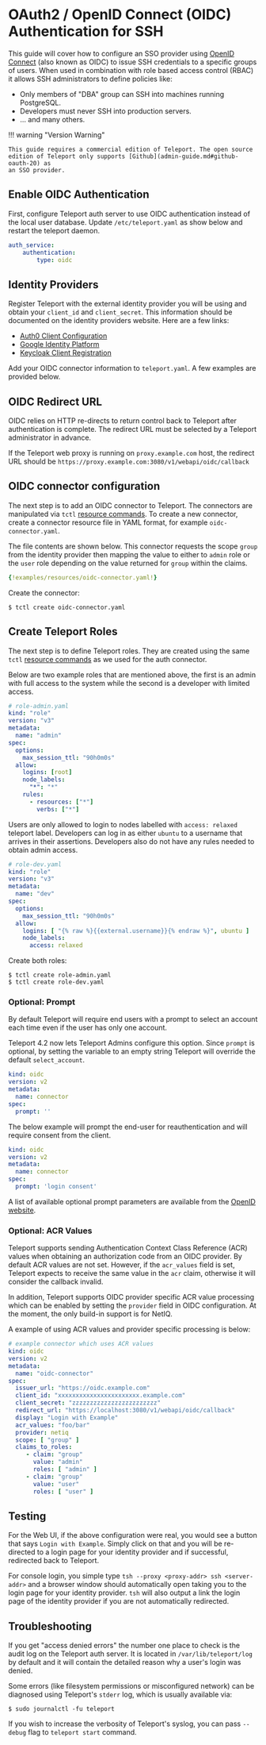 # OAuth2 / OpenID Connect (OIDC) Authentication for SSH

This guide will cover how to configure an SSO provider using [OpenID Connect](http://openid.net/connect/)
(also known as OIDC) to issue SSH credentials to a specific groups of users.
When used in combination with role based access control (RBAC) it allows SSH
administrators to define policies like:

* Only members of "DBA" group can SSH into machines running PostgreSQL.
* Developers must never SSH into production servers.
* ... and many others.

!!! warning "Version Warning"

    This guide requires a commercial edition of Teleport. The open source
    edition of Teleport only supports [Github](admin-guide.md#github-oauth-20) as
    an SSO provider.

## Enable OIDC Authentication

First, configure Teleport auth server to use OIDC authentication instead of the local
user database. Update `/etc/teleport.yaml` as show below and restart the
teleport daemon.

```yaml
auth_service:
    authentication:
        type: oidc
```

## Identity Providers

Register Teleport with the external identity provider you will be using and
obtain your `client_id` and `client_secret`. This information should be
documented on the identity providers website. Here are a few links:

   * [Auth0 Client Configuration](https://auth0.com/docs/applications)
   * [Google Identity Platform](https://developers.google.com/identity/protocols/OpenIDConnect)
   * [Keycloak Client Registration](https://www.keycloak.org/docs/latest/securing_apps/index.html#_client_registration)

Add your OIDC connector information to `teleport.yaml`. A few examples are
provided below.

## OIDC Redirect URL

OIDC relies on HTTP re-directs to return control back to Teleport after
authentication is complete. The redirect URL must be selected by a Teleport
administrator in advance.

If the Teleport web proxy is running on `proxy.example.com` host, the redirect URL
should be `https://proxy.example.com:3080/v1/webapi/oidc/callback`

## OIDC connector configuration

The next step is to add an OIDC connector to Teleport. The connectors are manipulated
via `tctl` [resource commands](admin-guide.md#resources). To create a new connector,
create a connector resource file in YAML format, for example `oidc-connector.yaml`.

The file contents are shown below. This connector requests the scope `group`
from the identity provider then mapping the value to either to `admin` role or
the `user` role depending on the value returned for `group` within the claims.

```yaml
{!examples/resources/oidc-connector.yaml!}
```


Create the connector:

```bsh
$ tctl create oidc-connector.yaml
```

## Create Teleport Roles

The next step is to define Teleport roles. They are created using the same
`tctl` [resource commands](admin-guide.md#resources) as we used for the auth
connector.

Below are two example roles that are mentioned above, the first is an admin
with full access to the system while the second is a developer with limited
access.

```yaml
# role-admin.yaml
kind: "role"
version: "v3"
metadata:
  name: "admin"
spec:
  options:
    max_session_ttl: "90h0m0s"
  allow:
    logins: [root]
    node_labels:
      "*": "*"
    rules:
      - resources: ["*"]
        verbs: ["*"]
```

Users are only allowed to login to nodes labelled with `access: relaxed`
teleport label. Developers can log in as either `ubuntu` to a username that
arrives in their assertions. Developers also do not have any rules needed to
obtain admin access.

```yaml
# role-dev.yaml
kind: "role"
version: "v3"
metadata:
  name: "dev"
spec:
  options:
    max_session_ttl: "90h0m0s"
  allow:
    logins: [ "{% raw %}{{external.username}}{% endraw %}", ubuntu ]
    node_labels:
      access: relaxed
```

Create both roles:

```bsh
$ tctl create role-admin.yaml
$ tctl create role-dev.yaml
```

### Optional: Prompt

By default Teleport will require end users with a prompt to select an account each time
even if the user has only one account.

Teleport 4.2 now lets Teleport Admins configure this option. Since `prompt` is optional,
by setting the variable to an empty string Teleport will override the default `select_account`.

```yaml
kind: oidc
version: v2
metadata:
  name: connector
spec:
  prompt: ''
```

The below example will prompt the end-user for reauthentication and will require consent
from the client.

```yaml
kind: oidc
version: v2
metadata:
  name: connector
spec:
  prompt: 'login consent'
```

A list of available optional prompt parameters are available from the 
[OpenID website](https://openid.net/specs/openid-connect-core-1_0.html#AuthRequest). 
 

### Optional: ACR Values

Teleport supports sending Authentication Context Class Reference (ACR) values
when obtaining an authorization code from an OIDC provider. By default ACR
values are not set. However, if the `acr_values` field is set, Teleport expects
to receive the same value in the `acr` claim, otherwise it will consider the
callback invalid.

In addition, Teleport supports OIDC provider specific ACR value processing
which can be enabled by setting the `provider` field in OIDC configuration. At
the moment, the only build-in support is for NetIQ.

A example of using ACR values and provider specific processing is below:

```yaml
# example connector which uses ACR values
kind: oidc
version: v2
metadata:
  name: "oidc-connector"
spec:
  issuer_url: "https://oidc.example.com"
  client_id: "xxxxxxxxxxxxxxxxxxxxxxx.example.com"
  client_secret: "zzzzzzzzzzzzzzzzzzzzzzzz"
  redirect_url: "https://localhost:3080/v1/webapi/oidc/callback"
  display: "Login with Example"
  acr_values: "foo/bar"
  provider: netiq
  scope: [ "group" ]
  claims_to_roles:
     - claim: "group"
       value: "admin"
       roles: [ "admin" ]
     - claim: "group"
       value: "user"
       roles: [ "user" ]
```

## Testing

For the Web UI, if the above configuration were real, you would see a button
that says `Login with Example`. Simply click on that and you will be
re-directed to a login page for your identity provider and if successful,
redirected back to Teleport.

For console login, you simple type `tsh --proxy <proxy-addr> ssh <server-addr>`
and a browser window should automatically open taking you to the login page for
your identity provider. `tsh` will also output a link the login page of the
identity provider if you are not automatically redirected.

## Troubleshooting

If you get "access denied errors" the number one place to check is the audit
log on the Teleport auth server. It is located in `/var/lib/teleport/log` by
default and it will contain the detailed reason why a user's login was denied.

Some errors (like filesystem permissions or misconfigured network) can be
diagnosed using Teleport's `stderr` log, which is usually available via:

```bsh
$ sudo journalctl -fu teleport
```

If you wish to increase the verbosity of Teleport's syslog, you can pass
`--debug` flag to `teleport start` command.

